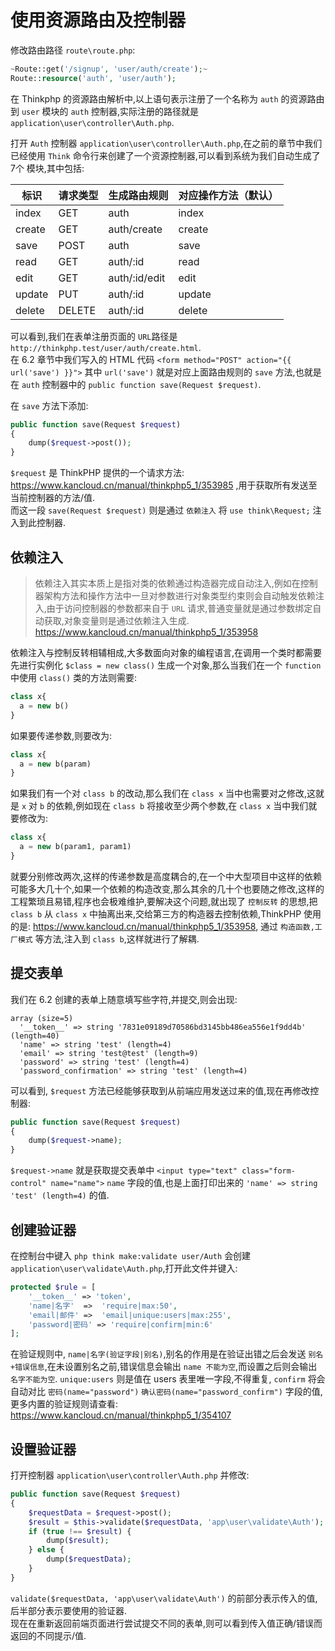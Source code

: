 # 使用资源路由及控制器

修改路由路径 `route\route.php`:

~~~~ php
~Route::get('/signup', 'user/auth/create');~
Route::resource('auth', 'user/auth');
~~~~

在 Thinkphp 的资源路由解析中,以上语句表示注册了一个名称为 `auth` 的资源路由到 `user` 模块的 `auth` 控制器,实际注册的路径就是 `application\user\controller\Auth.php`.  

打开 `Auth` 控制器 `application\user\controller\Auth.php`,在之前的章节中我们已经使用 `Think` 命令行来创建了一个资源控制器,可以看到系统为我们自动生成了 7个 模块,其中包括:

标识 | 请求类型 | 生成路由规则 | 对应操作方法（默认）
------------ | ------------- | ------------- | -------------
index | GET | auth | index
create | GET | auth/create | create
save | POST | auth | save
read | GET | auth/:id | read
edit | GET | auth/:id/edit | edit
update | PUT | auth/:id | update
delete | DELETE | auth/:id | delete

可以看到,我们在表单注册页面的 `URL`路径是 `http://thinkphp.test/user/auth/create.html`.  
在 6.2 章节中我们写入的 HTML 代码 `<form method="POST" action="{{ url('save') }}">` 其中 `url('save')` 就是对应上面路由规则的 `save` 方法,也就是在 `auth` 控制器中的 `public function save(Request $request)`.

在 `save` 方法下添加:

~~~~ php
public function save(Request $request)
{
    dump($request->post());
}
~~~~

`$request` 是 ThinkPHP 提供的一个请求方法: https://www.kancloud.cn/manual/thinkphp5_1/353985 ,用于获取所有发送至当前控制器的方法/值.  
而这一段 `save(Request $request)` 则是通过 `依赖注入` 将 `use think\Request;` 注入到此控制器.

## 依赖注入

> 依赖注入其实本质上是指对类的依赖通过构造器完成自动注入,例如在控制器架构方法和操作方法中一旦对参数进行对象类型约束则会自动触发依赖注入,由于访问控制器的参数都来自于 `URL` 请求,普通变量就是通过参数绑定自动获取,对象变量则是通过依赖注入生成. https://www.kancloud.cn/manual/thinkphp5_1/353958

依赖注入与控制反转相辅相成,大多数面向对象的编程语言,在调用一个类时都需要先进行实例化 `$class = new class()` 生成一个对象,那么当我们在一个 `function` 中使用 `class()` 类的方法则需要:

~~~~ php
class x{
  a = new b()
}
~~~~

如果要传递参数,则要改为:

~~~~ php
class x{
  a = new b(param)
}
~~~~

如果我们有一个对 `class b` 的改动,那么我们在 `class x` 当中也需要对之修改,这就是 `x` 对 `b` 的依赖,例如现在 `class b` 将接收至少两个参数,在 `class x` 当中我们就要修改为:

~~~~ php
class x{
  a = new b(param1, param1)
}
~~~~

就要分别修改两次,这样的传递参数是高度耦合的,在一个中大型项目中这样的依赖可能多大几十个,如果一个依赖的构造改变,那么其余的几十个也要随之修改,这样的工程繁琐且易错,程序也会极难维护,要解决这个问题,就出现了 `控制反转` 的思想,把 `class b` 从 `class x` 中抽离出来,交给第三方的构造器去控制依赖,ThinkPHP 使用的是: https://www.kancloud.cn/manual/thinkphp5_1/353958, 通过 `构造函数,工厂模式` 等方法,注入到 `class b`,这样就进行了解耦.

## 提交表单

我们在 6.2 创建的表单上随意填写些字符,并提交,则会出现:

~~~~ array
array (size=5)
  '__token__' => string '7831e09189d70586bd3145bb486ea556e1f9dd4b' (length=40)
  'name' => string 'test' (length=4)
  'email' => string 'test@test' (length=9)
  'password' => string 'test' (length=4)
  'password_confirmation' => string 'test' (length=4)
~~~~

可以看到, `$request` 方法已经能够获取到从前端应用发送过来的值,现在再修改控制器:

~~~~ php
public function save(Request $request)
{
    dump($request->name);
}
~~~~

`$request->name` 就是获取提交表单中 `<input type="text" class="form-control" name="name">` `name` 字段的值,也是上面打印出来的 `'name' => string 'test' (length=4)` 的值.

## 创建验证器

在控制台中键入 `php think make:validate user/Auth` 会创建 `application\user\validate\Auth.php`,打开此文件并键入:

~~~~ php
protected $rule = [
    '__token__' => 'token',
    'name|名字'  =>  'require|max:50',
    'email|邮件' =>  'email|unique:users|max:255',
    'password|密码' => 'require|confirm|min:6'
];
~~~~

在验证规则中, `name|名字(验证字段|别名)`,别名的作用是在验证出错之后会发送 `别名+错误信息`,在未设置别名之前,错误信息会输出 `name 不能为空`,而设置之后则会输出 `名字不能为空`. 
`unique:users` 则是值在 users 表里唯一字段,不得重复, `confirm` 将会自动对比 `密码(name="password")` `确认密码(name="password_confirm")` 字段的值,更多内置的验证规则请查看: https://www.kancloud.cn/manual/thinkphp5_1/354107  

## 设置验证器

打开控制器 `application\user\controller\Auth.php` 并修改:

~~~~ php
public function save(Request $request)
{
    $requestData = $request->post();
    $result = $this->validate($requestData, 'app\user\validate\Auth');
    if (true !== $result) {
        dump($result);
    } else {
        dump($requestData);
    }
}
~~~~

`validate($requestData, 'app\user\validate\Auth')` 的前部分表示传入的值,后半部分表示要使用的验证器.  
现在在重新返回前端页面进行尝试提交不同的表单,则可以看到传入值正确/错误而返回的不同提示/值.